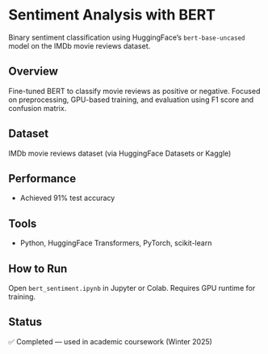 # Sentiment Analysis with BERT

Binary sentiment classification using HuggingFace’s `bert-base-uncased` model on the IMDb movie reviews dataset.

## Overview
Fine-tuned BERT to classify movie reviews as positive or negative. Focused on preprocessing, GPU-based training, and evaluation using F1 score and confusion matrix.

## Dataset
IMDb movie reviews dataset (via HuggingFace Datasets or Kaggle)

## Performance
- Achieved 91% test accuracy

## Tools
- Python, HuggingFace Transformers, PyTorch, scikit-learn

## How to Run
Open `bert_sentiment.ipynb` in Jupyter or Colab. Requires GPU runtime for training.

## Status
✅ Completed — used in academic coursework (Winter 2025)
